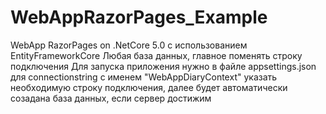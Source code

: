 # WebAppRazorPages_Example

WebApp RazorPages on .NetCore 5.0 
с использованием EntityFrameworkCore
Любая база данных, главное поменять строку подключения
Для запуска приложения нужно в файле appsettings.json для connectionstring с именем "WebAppDiaryContext" указать необходимую строку подключения,
далее будет автоматически созадана база данных, если сервер достижим
